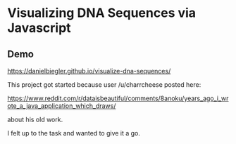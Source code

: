 # Visualizing DNA Sequences via Javascript

## Demo

https://danielbiegler.github.io/visualize-dna-sequences/

This project got started because user /u/charrcheese posted here: 

https://www.reddit.com/r/dataisbeautiful/comments/8anoku/years_ago_i_wrote_a_java_application_which_draws/

about his old work.

I felt up to the task and wanted to give it a go.
